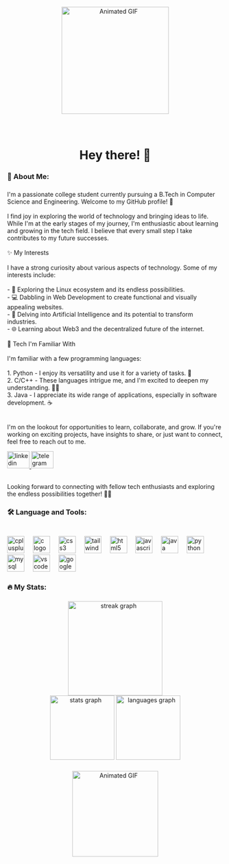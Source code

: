 <br clear="both">

<div align="center">
  <img height="250" src="https://media3.giphy.com/media/qgQUggAC3Pfv687qPC/giphy.gif?cid=ecf05e47k99qrypd9dvptyzbivxrt21ip35tg5d6vr2u28w5&ep=v1_gifs_search&rid=giphy.gif&ct=g" alt="Animated GIF" />
</div>

###

<br clear="both">

<h1 align="center">Hey there! 👋</h1>

###

<h3 align="left">💫 About Me:</h3>

###

<p align="left">I'm a passionate college student currently pursuing a B.Tech in Computer Science and Engineering. Welcome to my GitHub profile! 🚀<br><br>I find joy in exploring the world of technology and bringing ideas to life. While I'm at the early stages of my journey, I'm enthusiastic about learning and growing in the tech field. I believe that every small step I take contributes to my future successes.<br><br> ✨ My Interests<br><br>I have a strong curiosity about various aspects of technology. Some of my interests include:<br><br>- 🐧 Exploring the Linux ecosystem and its endless possibilities.<br>- 💻 Dabbling in Web Development to create functional and visually appealing websites.<br>- 🤖 Delving into Artificial Intelligence and its potential to transform industries.<br>- 🌐 Learning about Web3 and the decentralized future of the internet.<br><br>🚀 Tech I'm Familiar With<br><br>I'm familiar with a few programming languages:<br><br>1. Python - I enjoy its versatility and use it for a variety of tasks. 🐍<br>2. C/C++ - These languages intrigue me, and I'm excited to deepen my understanding. 🧑‍💻<br>3. Java - I appreciate its wide range of applications, especially in software development. ☕<br><br><br>I'm on the lookout for opportunities to learn, collaborate, and grow. If you're working on exciting projects, have insights to share, or just want to connect, feel free to reach out to me.<br>
<div align="left">
  <a href="https://www.linkedin.com/in/anurag-vishwas-b21338237/">
    <img src="https://raw.githubusercontent.com/maurodesouza/profile-readme-generator/master/src/assets/icons/social/linkedin/default.svg" width="52" height="40" alt="linkedin logo" />
  </a>
  <a href="https://t.me/Anurag_rx">
    <img src="https://raw.githubusercontent.com/maurodesouza/profile-readme-generator/master/src/assets/icons/social/telegram/default.svg" width="52" height="40" alt="telegram logo" />
  </a>
</div>

 <br>Looking forward to connecting with fellow tech enthusiasts and exploring the endless possibilities together! 🌱🚀</p>

###

<h3 align="left">🛠 Language and Tools:</h3>

###

<br clear="both">

<div align="left">
  <img src="https://cdn.jsdelivr.net/gh/devicons/devicon/icons/cplusplus/cplusplus-original.svg" height="40" alt="cplusplus logo"  />
  <img width="12" />
  <img src="https://cdn.jsdelivr.net/gh/devicons/devicon/icons/c/c-original.svg" height="40" alt="c logo"  />
  <img width="12" />
  <img src="https://cdn.jsdelivr.net/gh/devicons/devicon/icons/css3/css3-original.svg" height="40" alt="css3 logo"  />
  <img width="12" />
  <img src="https://cdn.jsdelivr.net/gh/devicons/devicon/icons/tailwindcss/tailwindcss-original-wordmark.svg" height="40" alt="tailwindcss logo"  />
  <img width="12" />
  <img src="https://cdn.jsdelivr.net/gh/devicons/devicon/icons/html5/html5-original.svg" height="40" alt="html5 logo"  />
  <img width="12" />
  <img src="https://cdn.jsdelivr.net/gh/devicons/devicon/icons/javascript/javascript-original.svg" height="40" alt="javascript logo"  />
  <img width="12" />
  <img src="https://cdn.jsdelivr.net/gh/devicons/devicon/icons/java/java-original.svg" height="40" alt="java logo"  />
  <img width="12" />
  <img src="https://cdn.jsdelivr.net/gh/devicons/devicon/icons/python/python-original.svg" height="40" alt="python logo"  />
  <img width="12" />
  <img src="https://cdn.jsdelivr.net/gh/devicons/devicon/icons/mysql/mysql-original.svg" height="40" alt="mysql logo"  />
  <img width="12" />
  <img src="https://cdn.jsdelivr.net/gh/devicons/devicon/icons/vscode/vscode-original.svg" height="40" alt="vscode logo"  />
  <img width="12" />
  <img src="https://cdn.jsdelivr.net/gh/devicons/devicon/icons/googlecloud/googlecloud-original.svg" height="40" alt="googlecloud logo"  />
</div>

###

<h3 align="left">🔥 My Stats:</h3>

###

<div align="center">
  <img src="https://streak-stats.demolab.com?user=dot-D69&theme=radical&card_width=500" height="220" alt="streak graph"  />
</div>

<div align="center">
  <img src="https://github-readme-stats.vercel.app/api?username=Dot-d69&hide_title=false&hide_rank=false&show_icons=true&include_all_commits=true&count_private=true&disable_animations=false&theme=dracula&locale=en&hide_border=false&order=1&token=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" height="150" alt="stats graph"/>
  
  <img src="https://github-readme-stats.vercel.app/api/top-langs?username=Dot-d69&locale=en&hide_title=false&layout=compact&card_width=320&langs_count=5&theme=dracula&hide_border=false&order=2&token=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" height="150" alt="languages graph"  />
</div>

###

<div align="center">
  <img height="200" src="https://media1.giphy.com/media/HscDLzkO8EOTmgkhQP/giphy.gif?cid=ecf05e47d6ho1m8s3vcyl2o9xfcyzgfhj6sdzihh8v1egrvq&ep=v1_gifs_search&rid=giphy.gif&ct=g" alt="Animated GIF" />
</div>

###

